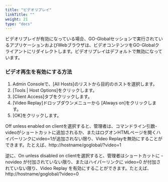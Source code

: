 ```yaml
---
title: "ビデオリプレイ"
linkTitle: ""
weight: 21
type: "docs"
---
```


ビデオリプレイが有効になっている場合、GO-Globalセッションで実行されているアプリケーションおよびWebブラウザは、ビデオコンテンツをGO-Globalクライアントにリダイレクトします。ビデオリプレイはデフォルトで無効になっています。

### ビデオ再生を有効にする方法

1. Admin Consoleで、[All Hosts]のリストから目的のホストを選択します。
2. [Tools | Host Options]をクリックします。
3. [Client Access]タブをクリックします。
4. [Video Replay]ドロップダウンメニューから [Always on]をクリックします。
5. [OK]をクリックします。

Off unless enabled on clientを選択すると、管理者は、コマンドライン引数-videoがショートカットに追加されるか、またはログオンHTMLページを開くハイパーリンクにvideo=1が追加されない限り、Video Replayを無効にすることができます。たとえば、http://hostname/goglobal/?video=1

逆に、On unless disabled on clientを選択すると、管理者はショートカットに -novideo が付加されていない限り、またはハイパーリンクに video=0 が付加されていない限り、Video Replay を有効にすることができます。たとえば、http://hostname/goglobal/?video=0